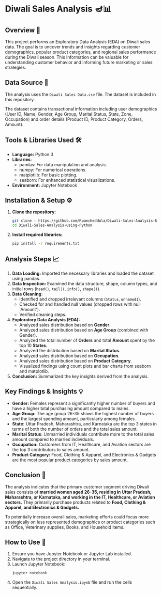 # Diwali Sales Analysis 🪔📊

## Overview 📝

This project performs an Exploratory Data Analysis (EDA) on Diwali sales data. The goal is to uncover trends and insights regarding customer demographics, popular product categories, and regional sales performance during the Diwali season. This information can be valuable for understanding customer behavior and informing future marketing or sales strategies.

## Data Source 💾

The analysis uses the `Diwali Sales Data.csv` file. The dataset is included in this repository.

The dataset contains transactional information including user demographics (User ID, Name, Gender, Age Group, Marital Status, State, Zone, Occupation) and order details (Product ID, Product Category, Orders, Amount).

## Tools & Libraries Used 🛠️

* **Language:** Python 3
* **Libraries:**
    * pandas: For data manipulation and analysis.
    * numpy: For numerical operations.
    * matplotlib: For basic plotting.
    * seaborn: For enhanced statistical visualizations.
* **Environment:** Jupyter Notebook

## Installation & Setup ⚙️

1.  **Clone the repository:**
    ```bash
    git clone : https://github.com/Rpancheddula/Diwali-Sales-Analysis-Using-Python.git
    cd Diwali-Sales-Analysis-Using-Python
    ```
2.  **Install required libraries:**
    ```bash
    pip install -r requirements.txt
    ```

## Analysis Steps 📈

1.  **Data Loading:** Imported the necessary libraries and loaded the dataset using pandas.
2.  **Data Inspection:** Examined the data structure, shape, column types, and initial rows (`head()`, `tail()`, `info()`, `shape()`).
3.  **Data Cleaning:**
    * Identified and dropped irrelevant columns (`Status`, `unnamed1`).
    * Checked for and handled null values (dropped rows with null 'Amount').
    * Verified cleaning steps.
4.  **Exploratory Data Analysis (EDA):**
    * Analyzed sales distribution based on **Gender**.
    * Analyzed sales distribution based on **Age Group** (combined with Gender).
    * Analyzed the total number of **Orders** and total **Amount** spent by the top 10 **States**.
    * Analyzed the distribution based on **Marital Status**.
    * Analyzed sales distribution based on **Occupation**.
    * Analyzed sales distribution based on **Product Category**.
    * Visualized findings using count plots and bar charts from seaborn and matplotlib.
5.  **Conclusion:** Summarized the key insights derived from the analysis.

## Key Findings & Insights 💡

* **Gender:** Females represent a significantly higher number of buyers and have a higher total purchasing amount compared to males.
* **Age Group:** The age group 26-35 shows the highest number of buyers and the largest spending amount, particularly among females.
* **State:** Uttar Pradesh, Maharashtra, and Karnataka are the top 3 states in terms of both the number of orders and the total sales amount.
* **Marital Status:** Unmarried individuals contribute more to the total sales amount compared to married individuals.
* **Occupation:** Customers from IT, Healthcare, and Aviation sectors are the top 3 contributors to sales amount.
* **Product Category:** Food, Clothing & Apparel, and Electronics & Gadgets are the most popular product categories by sales amount.

## Conclusion 🎯

The analysis indicates that the primary customer segment driving Diwali sales consists of **married women aged 26-35, residing in Uttar Pradesh, Maharashtra, or Karnataka, and working in the IT, Healthcare, or Aviation sectors.** They primarily purchase products related to **Food, Clothing & Apparel, and Electronics & Gadgets.**

To potentially increase overall sales, marketing efforts could focus more strategically on less represented demographics or product categories such as Office, Veterinary supplies, Books, and Household items.

## How to Use 🚀

1.  Ensure you have Jupyter Notebook or Jupyter Lab installed.
2.  Navigate to the project directory in your terminal.
3.  Launch Jupyter Notebook:
    ```bash
    jupyter notebook
    ```
4.  Open the `Diwali Sales Analysis.ipynb` file and run the cells sequentially.
